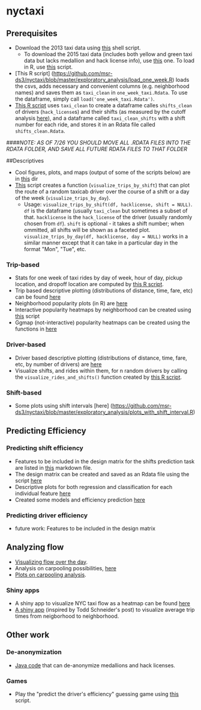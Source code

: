 # nyctaxi
## Prerequisites
* Download the 2013 taxi data using [this](https://github.com/msr-ds3/nyctaxi/blob/master/exploratory_analysis/download_original_taxidata_2013.sh) shell script.
    * To download the 2015 taxi data (includes both yellow and green taxi data but lacks medallion and hack license info), use [this](https://github.com/msr-ds3/nyctaxi/blob/master/download_taxidata.sh) one. To load in R, use [this](https://github.com/msr-ds3/nyctaxi/blob/master/load_taxi_data.R) script.
* [This R script] (https://github.com/msr-ds3/nyctaxi/blob/master/exploratory_analysis/load_one_week.R) loads the csvs, adds necessary and convenient columns (e.g. neighborhood names) and saves them as `taxi_clean` in `one_week_taxi.Rdata`. To use the dataframe, simply call `load('one_week_taxi.Rdata')`. 
* [This R script](https://github.com/msr-ds3/nyctaxi/blob/master/exploratory_analysis/shifts_intervals.R) uses `taxi_clean` to create a dataframe calles `shifts_clean` of drivers (`hack_license`s) and their shifts (as measured by the cutoff analysis [here](https://github.com/msr-ds3/nyctaxi/blob/master/exploratory_analysis/downtime_cutoff_analysis.R)), and  a dataframe called `taxi_clean_shifts` with a shift number for each ride, and stores it in an Rdata file called `shifts_clean.Rdata`. 

####*NOTE: AS OF 7/26 YOU SHOULD MOVE ALL .RDATA FILES INTO THE RDATA FOLDER, AND SAVE ALL FUTURE RDATA FILES TO THAT FOLDER*

##Descriptives
* Cool figures, plots, and maps (output of some of the scripts below) are in [this](https://github.com/msr-ds3/nyctaxi/tree/master/figures) dir
* [This](https://github.com/msr-ds3/nyctaxi/blob/master/exploratory_analysis/map_visualization_functions.R) script creates a function (``visualize_trips_by_shift``) that can plot the route of a random taxicab driver over the course of a shift or a day of the week (``visualize_trips_by_day``).
    * Usage: ``visualize_trips_by_shift(df, hacklicense, shift = NULL)``. `df` is the dataframe (usually `taxi_clean` but sometimes a subset of that. `hacklicense` is the `hack_license` of the driver (usually randomly chosen from `df`). `shift` is optional - it takes a shift number; when ommitted, all shifts will be shown as a faceted plot. ``visualize_trips_by_day(df, hacklicense, day = NULL)`` works in a similar manner except that it can take in a particular day in the format "Mon", "Tue", etc. 

### Trip-based
* Stats for one week of taxi rides by day of week, hour of day, pickup location, and dropoff location are computed by [this R script](https://github.com/msr-ds3/nyctaxi/blob/master/exploratory_analysis/one_week_analysis.R).
* Trip based descriptive plotting (distributions of distance, time, fare, etc) can be found [here](https://github.com/msr-ds3/nyctaxi/blob/master/exploratory_analysis/trips_based_Descriptives.R)
* Neighborhood popularity plots (in R) are [here](https://github.com/msr-ds3/nyctaxi/blob/master/exploratory_analysis/one_week_neighborhood_popularity.R)
* Interactive popularity heatmaps by neighborhood can be created using [this](https://github.com/msr-ds3/nyctaxi/blob/master/exploratory_analysis/popularity_heatmaps.R) script 
* Ggmap (not-interactive) popularity heatmaps can be created using the functions in [here](https://github.com/msr-ds3/nyctaxi/blob/master/exploratory_analysis/ggheatmaps.R)

### Driver-based
* Driver based descriptive plotting (distributions of distance, time, fare, etc, by number of drivers) are [here](https://github.com/msr-ds3/nyctaxi/blob/master/exploratory_analysis/driver_Descriptives.R)
* Visualize shifts, and rides within them, for n random drivers by calling the `visualize_rides_and_shifts()` function created by [this R script](https://github.com/msr-ds3/nyctaxi/blob/master/exploratory_analysis/rides_and_shifts_visualization.R).

### Shift-based
* Some plots using shift intervals [here] (https://github.com/msr-ds3/nyctaxi/blob/master/exploratory_analysis/plots_with_shift_interval.R)

## Predicting Efficiency
### Predicting shift efficiency
 * Features to be included in the design matrix for the shifts prediction task are listed in [this](https://github.com/msr-ds3/nyctaxi/blob/master/prediction_task/features.md) markdown file.
 * The design matrix can be created and saved as an Rdata file using the script [here](https://github.com/msr-ds3/nyctaxi/blob/master/prediction_task/shifts_design_matrix.R)
 * Descriptive plots for both regression and classification for each individual feature [here](https://github.com/msr-ds3/nyctaxi/blob/master/prediction_task/shift_feature_plots.R)
 * Created some models and efficiency prediction [here](https://github.com/msr-ds3/nyctaxi/blob/master/prediction_task/predictions.R)
 
### Predicting driver efficiency
 * future work: Features to be included in the design matrix
 
## Analyzing flow
 * [Visualizing flow over the day](https://github.com/msr-ds3/nyctaxi/blob/master/flow/flow_analysis.R).
 * Analysis on carpooling possibilities, [here](https://github.com/msr-ds3/nyctaxi/blob/master/flow/carpool_analysis.R)
 * [Plots on carpooling analysis](https://github.com/msr-ds3/nyctaxi/blob/master/flow/carpool_plots.R).
 
### Shiny apps
 * A shiny app to visualize NYC taxi flow as a heatmap can be found [here](https://github.com/msr-ds3/nyctaxi/tree/master/heatmap_app)
 * [A shiny app](https://github.com/msr-ds3/nyctaxi/tree/master/avg_trip_time_app) (inspired by Todd Schneider's post) to visualize average trip times from neigborhood to neighborhood.


## Other work
### De-anonymization
* [Java code](https://github.com/msr-ds3/nyctaxi/tree/master/deanonymization) that can de-anonymize medallions and hack licenses.

### Games
* Play the "predict the driver's efficiency" guessing game using [this](https://github.com/msr-ds3/nyctaxi/blob/master/exploratory_analysis/efficiency_guessing_game.R) script.
 

